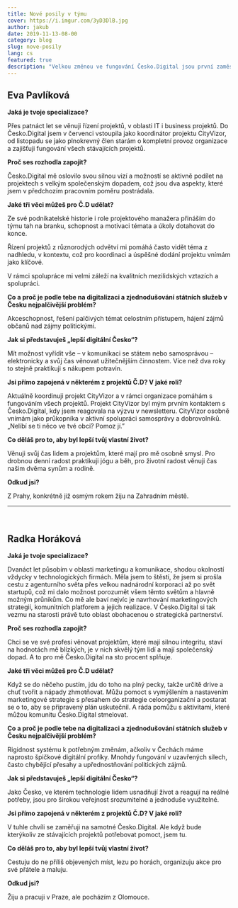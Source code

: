```yaml
---
title: Nové posily v týmu
cover: https://i.imgur.com/3yD3DlB.jpg
author: jakub
date: 2019-11-13-08-00
category: blog
slug: nove-posily
lang: cs
featured: true
description: "Velkou změnou ve fungování Česko.Digital jsou první zaměstnanci organizace. Po mnoha měsících skvělé dobrovolnické práce v Česko.Digital s radostí oznamujeme, že Eva Pavlíková nastoupila v listopadu na pozici COO a bude (kromě jiného) vytvářet kvalitní zázemí pro projekty Česko.Digital a jejich koordinátory. Obdobně po spoustě skvělé práce v komunitě Radka Horáková nastupuje na pozici CMO a bude pečovat o kvalitní externí a interní komunikaci, marketing a partnery Česko.Digital. Profesionalizace organizačního týmu Česko.Digital je důležitá, abychom udržovali vysoký standard práce a posouvali se rychle dopředu. Proč se Eva s Radkou rozhodly zapojit, v čem vidí hlavní výzvy a čím by chtěly v Česko.Digital přispět?"
---
```


## Eva Pavlíková

**Jaká je tvoje specializace?**

Přes patnáct let se věnuji řízení projektů, v oblasti IT i business projektů. Do Česko.Digital jsem v červenci vstoupila jako koordinátor projektu CityVizor, od listopadu se jako plnokrevný člen starám o kompletní provoz organizace a zajišťuji fungování všech stávajících projektů.

**Proč ses rozhodla zapojit?**

Česko.Digital mě oslovilo svou silnou vizí a možností se aktivně podílet na projektech s velkým společenským dopadem, což jsou dva aspekty, které jsem v předchozím pracovním poměru postrádala.

**Jaké tři věci můžeš pro Č.D udělat?**

Ze své podnikatelské historie i role projektového manažera přináším do týmu tah na branku, schopnost a motivaci témata a úkoly dotahovat do konce.

Řízení projektů z různorodých odvětví mi pomáhá často vidět téma z nadhledu, v kontextu, což pro koordinaci a úspěšné dodání projektu vnímám jako klíčové.

V rámci spolupráce mi velmi záleží na kvalitních mezilidských vztazích a spolupráci.

**Co a proč je podle tebe na digitalizaci a zjednodušování státních služeb v Česku nejpalčivější problém?**

Akceschopnost, řešení palčivých témat celostním přístupem, hájení zájmů občanů nad zájmy politickými. 

**Jak si představuješ „lepší digitální Česko“?**

Mít možnost vyřídit vše – v komunikaci se státem nebo samosprávou – elektronicky a svůj čas věnovat užitečnějším činnostem. Více než dva roky to stejně praktikuji s nákupem potravin.

**Jsi přímo zapojená v některém z projektů Č.D? V jaké roli?**

Aktuálně koordinuji projekt CityVizor a v rámci organizace pomáhám s fungováním všech projektů. Projekt CityVizor byl mým prvním kontaktem s Česko.Digital, kdy jsem reagovala na výzvu v newsletteru. CityVizor osobně vnímám jako průkopníka v aktivní spolupráci samosprávy a dobrovolníků. „Nelíbí se ti něco ve tvé obci? Pomoz jí.”

**Co děláš pro to, aby byl lepší tvůj vlastní život?**

Věnuji svůj čas lidem a projektům, které mají pro mě osobně smysl. Pro drobnou denní radost praktikuji jógu a běh, pro životní radost věnuji čas našim dvěma synům a rodině.

**Odkud jsi?**

Z Prahy, konkrétně již osmým rokem žiju na Zahradním městě.

---

<br>

## Radka Horáková

**Jaká je tvoje specializace?**

Dvanáct let působím v oblasti marketingu a komunikace, shodou okolností vždycky v technologických firmách. Měla jsem to štěstí, že jsem si prošla cestu z agenturního světa přes velkou nadnárodní korporaci až po svět startupů, což mi dalo možnost porozumět všem těmto světům a hlavně možným průnikům. Co mě ale baví nejvíc je navrhování marketingových strategií, komunitních platforem a jejich realizace. V Česko.Digital si tak vezmu na starosti právě tuto oblast obohacenou o strategická partnerství. 

**Proč ses rozhodla zapojit?**

Chci se ve své profesi věnovat projektům, které mají silnou integritu, staví na hodnotách mě blízkých, je v nich skvělý tým lidí a mají společenský dopad. A to pro mě Česko.Digital na sto procent splňuje. 

**Jaké tři věci můžeš pro Č.D udělat?**

Když se do něčeho pustím, jdu do toho na plný pecky, takže určitě drive a chuť tvořit a nápady zhmotňovat. Můžu pomoct s vymýšlením a nastavením marketingové strategie s přesahem do strategie celoorganizační a postarat se o to, aby se připravený plán uskutečnil. A ráda pomůžu s aktivitami, které můžou komunitu Česko.Digital stmelovat. 

**Co a proč je podle tebe na digitalizaci a zjednodušování státních služeb v Česku nejpalčivější problém?**

Rigidnost systému k potřebným změnám, ačkoliv v Čechách máme naprosto špičkové digitální profíky. Mnohdy fungování v uzavřených silech, často chybějící přesahy a upřednostňování politických zájmů.  

**Jak si představuješ „lepší digitální Česko“?**

Jako Česko, ve kterém technologie lidem usnadňují život a reagují na reálné potřeby, jsou pro širokou veřejnost srozumitelné a jednoduše využitelné. 

**Jsi přímo zapojená v některém z projektů Č.D? V jaké roli?**

V tuhle chvíli se zaměřuji na samotné Česko.Digital. Ale když bude kterýkoliv ze stávajících projektů potřebovat pomoct, jsem tu. 

**Co děláš pro to, aby byl lepší tvůj vlastní život?**

Cestuju do ne příliš objevených míst, lezu po horách, organizuju akce pro své přátele a maluju. 

**Odkud jsi?**

Žiju a pracuji v Praze, ale pocházím z Olomouce.